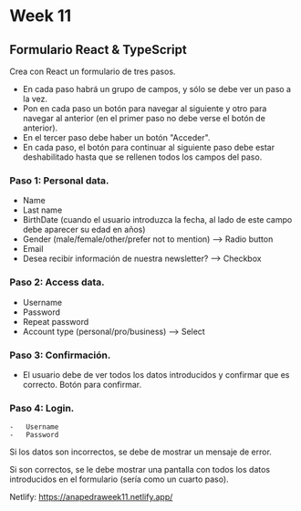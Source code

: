 # Week 11

## Formulario React & TypeScript

Crea con React un formulario de tres pasos.

- En cada paso habrá un grupo de campos, y sólo se debe ver un paso a la vez.
- Pon en cada paso un botón para navegar al siguiente y otro para navegar al anterior (en el primer paso no debe verse el botón de anterior).
- En el tercer paso debe haber un botón "Acceder".
- En cada paso, el botón para continuar al siguiente paso debe estar deshabilitado hasta que se rellenen todos los campos del paso.

### Paso 1: Personal data.

- Name
- Last name
- BirthDate (cuando el usuario introduzca la fecha, al lado de este campo debe aparecer su edad en años)
- Gender (male/female/other/prefer not to mention) --> Radio button
- Email
- Desea recibir información de nuestra newsletter? --> Checkbox

### Paso 2: Access data.

- Username
- Password
- Repeat password
- Account type (personal/pro/business) --> Select

### Paso 3: Confirmación.

- El usuario debe de ver todos los datos introducidos y confirmar que es correcto. Botón para confirmar.

### Paso 4: Login.

    -   Username
    -   Password

Si los datos son incorrectos, se debe de mostrar un mensaje de error.

Si son correctos, se le debe mostrar una pantalla con todos los datos introducidos en el formulario (sería como un cuarto paso).

Netlify: https://anapedraweek11.netlify.app/
